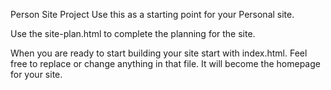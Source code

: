 Person Site Project
Use this as a starting point for your Personal site.

Use the site-plan.html to complete the planning for the site.

When you are ready to start building your site start with index.html. Feel free to replace or change anything in that file. It will become the homepage for your site.